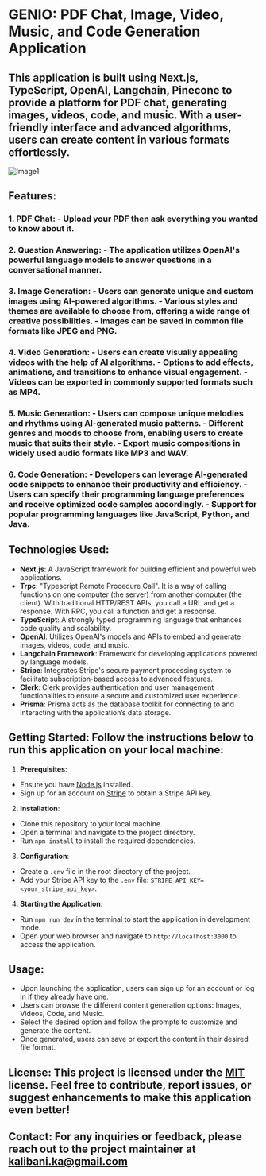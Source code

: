 # GENIO: PDF Chat, Image, Video, Music, and Code Generation Application
## This application is built using Next.js, TypeScript, OpenAI, Langchain, Pinecone to provide a platform for PDF chat, generating images, videos, code, and music. With a user-friendly interface and advanced algorithms, users can create content in various formats effortlessly. 

![Image1](https://github.com/kalibani/Genio/blob/main/public/Screenshot-project.png)


## Features: 
### 1. PDF Chat: - Upload your PDF then ask everything you wanted to know about it.
### 2. Question Answering: - The application utilizes OpenAI's powerful language models to answer questions in a conversational manner.
### 3. Image Generation: - Users can generate unique and custom images using AI-powered algorithms. - Various styles and themes are available to choose from, offering a wide range of creative possibilities. - Images can be saved in common file formats like JPEG and PNG. 
### 4. Video Generation: - Users can create visually appealing videos with the help of AI algorithms. - Options to add effects, animations, and transitions to enhance visual engagement. - Videos can be exported in commonly supported formats such as MP4. 
### 5. Music Generation: - Users can compose unique melodies and rhythms using AI-generated music patterns. - Different genres and moods to choose from, enabling users to create music that suits their style. - Export music compositions in widely used audio formats like MP3 and WAV.
### 6. Code Generation: - Developers can leverage AI-generated code snippets to enhance their productivity and efficiency. - Users can specify their programming language preferences and receive optimized code samples accordingly. - Support for popular programming languages like JavaScript, Python, and Java. 
## Technologies Used: 
- **Next.js**: A JavaScript framework for building efficient and powerful web applications.
- **Trpc**: "Typescript Remote Procedure Call". It is a way of calling functions on one computer (the server) from another computer (the client). With traditional HTTP/REST APIs, you call a URL and get a response. With RPC, you call a function and get a response.
- **TypeScript**: A strongly typed programming language that enhances code quality and scalability. 
- **OpenAI**: Utilizes OpenAI's models and APIs to embed and generate images, videos, code, and music.
- **Langchain Framework**: Framework for developing applications powered by language models.
- **Stripe**: Integrates Stripe's secure payment processing system to facilitate subscription-based access to advanced features.
- **Clerk**: Clerk provides authentication and user management functionalities to ensure a secure and customized user experience. 
- **Prisma**: Prisma acts as the database toolkit for connecting to and interacting with the application’s data storage.

## Getting Started: Follow the instructions below to run this application on your local machine: 
1. **Prerequisites**: 
- Ensure you have [Node.js](https://nodejs.org) installed. 
- Sign up for an account on [Stripe](https://stripe.com) to obtain a Stripe API key. 
2. **Installation**:
- Clone this repository to your local machine. 
- Open a terminal and navigate to the project directory. 
- Run `npm install` to install the required dependencies.
3. **Configuration**: 
- Create a `.env` file in the root directory of the project. 
- Add your Stripe API key to the `.env` file: `STRIPE_API_KEY=<your_stripe_api_key>`. 
4. **Starting the Application**: 
- Run `npm run dev` in the terminal to start the application in development mode. 
- Open your web browser and navigate to `http://localhost:3000` to access the application. 
## Usage: 
- Upon launching the application, users can sign up for an account or log in if they already have one. 
- Users can browse the different content generation options: Images, Videos, Code, and Music.
- Select the desired option and follow the prompts to customize and generate the content. 
- Once generated, users can save or export the content in their desired file format. 
## License: This project is licensed under the [MIT](LICENSE) license. Feel free to contribute, report issues, or suggest enhancements to make this application even better! 
## Contact: For any inquiries or feedback, please reach out to the project maintainer at [kalibani.ka@gmail.com](maito:kalibani.ka@gmail.com)

